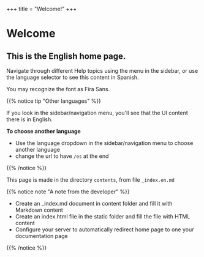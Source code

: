 +++
title = "Welcome!"
+++

# Welcome


## This is the English home page. 

Navigate through different Help topics using the menu in the sidebar, or use the language selector to see this content in Spanish.

You may recognize the font as Fira Sans.

{{% notice tip "Other languages"  %}}

If you look in the sidebar/navigation menu, you'll see that the UI content there is in English.

**To choose another language**

- Use the language dropdown in the sidebar/navigation menu to choose another language
- change the url to have `/es` at the end

{{% /notice %}}

This page is made in the directory `contents`, from file `_index.en.md`

{{% notice note "A note from the developer"  %}}

- Create an _index.md document in content folder and fill it with Markdown content
- Create an index.html file in the static folder and fill the file with HTML content
- Configure your server to automatically redirect home page to one your documentation page

{{% /notice %}}